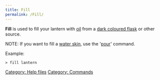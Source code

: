 ```yaml
---
title: Fill
permalink: /Fill/
---
```


**Fill** is used to fill your lantern with [oil](oil "wikilink") from a
[dark coloured flask](dark_coloured_flask "wikilink") or other source.

NOTE: If you want to fill a [water skin](water_skin "wikilink"), use the
'[pour](pour "wikilink")' command.

Example:

`> fill lantern`

[Category: Help files](Category:_Help_files "wikilink") [Category:
Commands](Category:_Commands "wikilink")